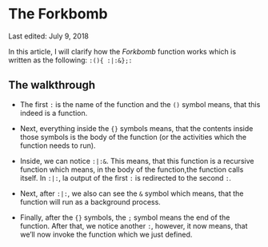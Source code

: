 The Forkbomb
============

<div class="center">Last edited: July 9, 2018</div>

In this article, I will clarify how the _Forkbomb_ function works which is written as the following:
`:(){ :|:&};:`


The walkthrough
---------------

- The first `:` is the name of the function and the `()` symbol means, that this indeed is a
  function.
  
- Next, everything inside the `{}` symbols means, that the contents inside those symbols is the
  body of the function (or the activities which the function needs to run).
  
- Inside, we can notice `:|:&`. This means, that this function is a recursive function which
  means, in the body of the function,the function calls itself. In `:|:`, la output of the first `:`
  is redirected to the second `:`.
  
- Next, after `:|:`, we also can see the `&` symbol which means, that the function will run as a
  background process.
  
- Finally, after the `{}` symbols, the `;` symbol means the end of the function. After that, we
  notice another `:`, however, it now means, that we’ll now invoke the function which we just
  defined.
